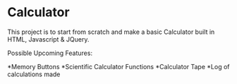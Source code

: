 Calculator
==========

This project is to start from scratch and make a basic Calculator built in HTML, Javascript &amp; JQuery.

Possible Upcoming Features:

  *Memory Buttons
  *Scientific Calculator Functions
  *Calculator Tape
  *Log of calculations made
